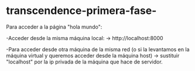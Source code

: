 # transcendence-primera-fase-

Para acceder a la página "hola mundo":

-Acceder desde la misma máquina local: 
	-> http://localhost:8000

-Para acceder desde otra máquina de la misma red (o si la levantamos en la máquina virtual y queremos acceder desde la máquina host)
	-> sustituir "localhost" por la ip privada de la máquina que hace de servidor.